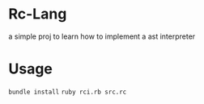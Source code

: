 # Rc-Lang

a simple proj to learn how to implement a ast interpreter

# Usage
`bundle install`
`ruby rci.rb src.rc`